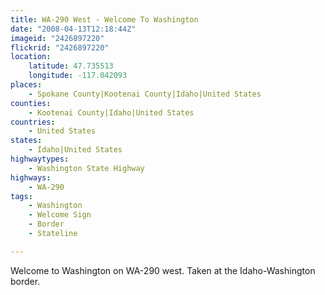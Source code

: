 ```yaml
---
title: WA-290 West - Welcome To Washington
date: "2008-04-13T12:18:44Z"
imageid: "2426897220"
flickrid: "2426897220"
location:
    latitude: 47.735513
    longitude: -117.042093
places:
    - Spokane County|Kootenai County|Idaho|United States
counties:
    - Kootenai County|Idaho|United States
countries:
    - United States
states:
    - Idaho|United States
highwaytypes:
    - Washington State Highway
highways:
    - WA-290
tags:
    - Washington
    - Welcome Sign
    - Border
    - Stateline

---
```

Welcome to Washington on WA-290 west.  Taken at the Idaho-Washington border.